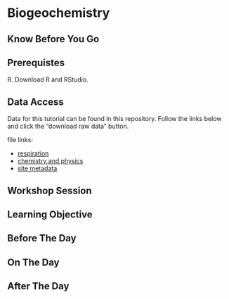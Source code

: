 Biogeochemistry
================

## Know Before You Go

## Prerequistes

R. Download R and RStudio.

## Data Access

Data for this tutorial can be found in this repository. Follow the links
below and click the “download raw data” button.

file links:

- [respiration](https://github.com/EMSL-MONet/CommSciMtg_Nov23/blob/main/Biogeochem/Respiration_Raw_Data.csv)
- [chemistry and
  physics](https://github.com/EMSL-MONet/CommSciMtg_Nov23/blob/main/Biogeochem/data/bgc_data.csv)
- [site
  metadata](https://github.com/EMSL-MONet/CommSciMtg_Nov23/blob/main/Biogeochem/data/bgc_metadata.csv)

## Workshop Session

## Learning Objective

## Before The Day

## On The Day

## After The Day
